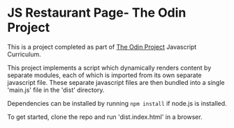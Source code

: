 # JS Restaurant Page- The Odin Project

This is a project completed as part of [The Odin Project](https://www.theodinproject.com/courses/javascript/lessons/restaurant-page) Javascript Curriculum.

This project implements a script which dynamically renders content by separate modules, each of which is imported from its own separate javascript file. These separate javascript files are then bundled into a single 'main.js' file in the 'dist' directory.

Dependencies can be installed by running `npm install` if node.js is installed.

To get started, clone the repo and run 'dist.index.html' in a browser.